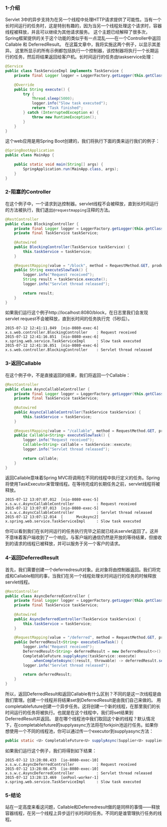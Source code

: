 ### 1-介绍

Servlet 3中的异步支持为在另一个线程中处理HTTP请求提供了可能性。当有一个长时间运行的任务时，这是特别有趣的，因为当另一个线程处理这个请求时，容器线程被释放，并且可以继续为其他请求服务。
这个主题已经解释了很多次，Spring框架提供的关于这个功能的类似乎有一点混乱——在一个Controller中返回Callable 和 DeferredResult。
在这篇文章中，我将实施这两个例子，以显示其差异。
这里所显示的所有示例都包括执行一个控制器，该控制器将执行一个长期运行的任务，然后将结果返回给客户机。长时间运行的任务由taskservice处理：

```java
@Service
public class TaskServiceImpl implements TaskService {
    private final Logger logger = LoggerFactory.getLogger(this.getClass());
    
    @Override
    public String execute() {
        try {
            Thread.sleep(5000);
            logger.info("Slow task executed");
            return "Task finished";
        } catch (InterruptedException e) {
            throw new RuntimeException();
        }
    }
}
```

这个web应用是用Spring Boot创建的，我们将执行下面的类来运行我们的例子：

```java
@SpringBootApplication
public class MainApp {
    
    public static void main(String[] args) {
        SpringApplication.run(MainApp.class, args);
    }
}
```

### 2-阻塞的Controller

在这个例子中，一个请求到达控制器。servlet线程不会被释放，直到长时间运行的方法被执行，我们退出`@requestmapping`注释的方法。

```java
@RestController
public class BlockingController {
    private final Logger logger = LoggerFactory.getLogger(this.getClass());
    private final TaskService taskService;
    
    @Autowired
    public BlockingController(TaskService taskService) {
        this.taskService = taskService;
    }
    
    @RequestMapping(value = "/block", method = RequestMethod.GET, produces = "text/html")
    public String executeSlowTask() {
        logger.info("Request received");
        String result = taskService.execute();
        logger.info("Servlet thread released");
        
        return result;
    }
}
```

如果我们运行这个例子http://localhost:8080/block，在日志里我们会发现servlet request不会被释放，直到长时间的任务执行完（5秒后）。

```
2015-07-12 12:41:11.849  [nio-8080-exec-6] x.s.web.controller.BlockingController    : Request received
2015-07-12 12:41:16.851  [nio-8080-exec-6] x.spring.web.service.TaskServiceImpl     : Slow task executed
2015-07-12 12:41:16.851  [nio-8080-exec-6] x.s.web.controller.BlockingController    : Servlet thread released
```

### 3-返回Callable

在这个例子中，不是直接返回的结果，我们将返回一个Callable：

```java
@RestController
public class AsyncCallableController {
    private final Logger logger = LoggerFactory.getLogger(this.getClass());
    private final TaskService taskService;
    
    @Autowired
    public AsyncCallableController(TaskService taskService) {
        this.taskService = taskService;
    }
    
    @RequestMapping(value = "/callable", method = RequestMethod.GET, produces = "text/html")
    public Callable<String> executeSlowTask() {
        logger.info("Request received");
        Callable<String> callable = taskService::execute;
        logger.info("Servlet thread released");
        
        return callable;
    }
}
```

返回Callable意味着Spring MVC将调用在不同的线程中执行定义的任务。Spring将使用TaskExecutor来管理线程。在等待完成的长期任务之前，servlet线程将被释放。

```log
2015-07-12 13:07:07.012  [nio-8080-exec-5] x.s.w.c.AsyncCallableController          : Request received
2015-07-12 13:07:07.013  [nio-8080-exec-5] x.s.w.c.AsyncCallableController          : Servlet thread released
2015-07-12 13:07:12.014  [      MvcAsync2] x.spring.web.service.TaskServiceImpl     : Slow task executed
```

你可以看到我们在长时间运行的任务执行完毕之前就已经从servlet返回了。这并不意味着客户端收到了一个响应。与客户端的通信仍然是开放的等待结果，但接收到的请求的线程已被释放，并可以服务于另一个客户的请求。

### 4-返回DeferredResult

首先，我们需要创建一个deferredresult对象。此对象将由控制器返回。我们将完成和Callable相同的事，当我们在另一个线程处理长时间运行的任务的时候释放servlet线程。

```java
@RestController
public class AsyncDeferredController {
    private final Logger logger = LoggerFactory.getLogger(this.getClass());
    private final TaskService taskService;
    
    @Autowired
    public AsyncDeferredController(TaskService taskService) {
        this.taskService = taskService;
    }
    
    @RequestMapping(value = "/deferred", method = RequestMethod.GET, produces = "text/html")
    public DeferredResult<String> executeSlowTask() {
        logger.info("Request received");
        DeferredResult<String> deferredResult = new DeferredResult<>();
        CompletableFuture.supplyAsync(taskService::execute)
            .whenCompleteAsync((result, throwable) -> deferredResult.setResult(result));
        logger.info("Servlet thread released");
        
        return deferredResult;
    }
}
```

所以，返回DeferredResult和返回Callable有什么区别？不同的是这一次线程是由我们管理。创建一个线程并将结果set到DeferredResult是由我们自己来做的。
用completablefuture创建一个异步任务。这将创建一个新的线程，在那里我们的长时间运行的任务将被执行。也就是在这个线程中，我们将set结果到DeferredResult并返回。
是在哪个线程池中我们取回这个新的线程？默认情况下，在completablefuture的supplyasync方法将在forkjoin池运行任务。如果你想使用一个不同的线程池，你可以通过传一个executor到supplyasync方法：

```java
public static <U> CompletableFuture<U> supplyAsync(Supplier<U> supplier, Executor executor)
```

如果我们运行这个例子，我们将得到如下结果：

```
2015-07-12 13:28:08.433  [io-8080-exec-10] x.s.w.c.AsyncDeferredController          : Request received
2015-07-12 13:28:08.475  [io-8080-exec-10] x.s.w.c.AsyncDeferredController          : Servlet thread released
2015-07-12 13:28:13.469  [onPool-worker-1] x.spring.web.service.TaskServiceImpl     : Slow task executed 
```

### 5-结论

站在一定高度来看这问题，Callable和Deferredresult做的是同样的事情——释放容器线程，在另一个线程上异步运行长时间的任务。不同的是谁管理执行任务的线程。